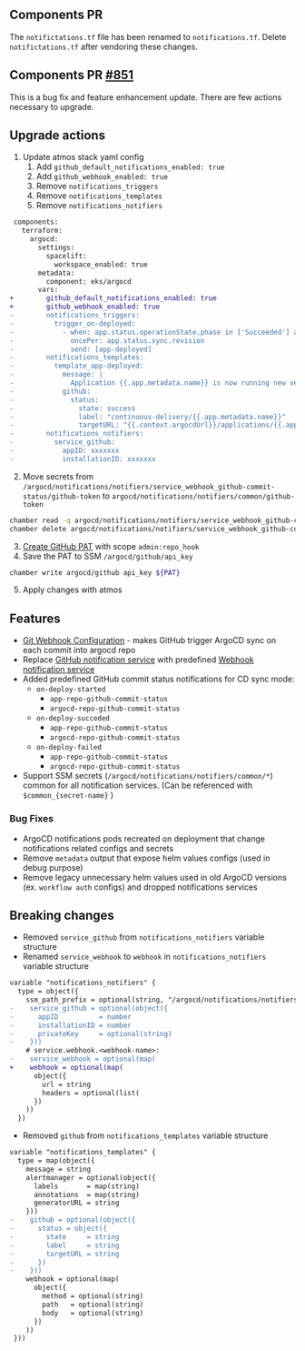 ## Components PR []()

The `notifictations.tf` file has been renamed to `notifications.tf`. Delete `notifictations.tf` after vendoring these changes.

## Components PR [#851](https://github.com/cloudposse/terraform-aws-components/pull/851)

This is a bug fix and feature enhancement update.
There are few actions necessary to upgrade.

## Upgrade actions

1. Update atmos stack yaml config
   1. Add `github_default_notifications_enabled: true`
   2. Add `github_webhook_enabled: true`
   3. Remove `notifications_triggers`
   4. Remove `notifications_templates`
   5. Remove `notifications_notifiers`
```diff
 components:
   terraform:
     argocd:
       settings:
         spacelift:
           workspace_enabled: true
       metadata:
         component: eks/argocd
       vars:
+        github_default_notifications_enabled: true
+        github_webhook_enabled: true
-        notifications_triggers:
-          trigger_on-deployed:
-            - when: app.status.operationState.phase in ['Succeeded'] and app.status.health.status == 'Healthy'
-              oncePer: app.status.sync.revision
-              send: [app-deployed]
-        notifications_templates:
-          template_app-deployed:
-            message: |
-              Application {{.app.metadata.name}} is now running new version of deployments manifests.
-            github:
-              status:
-                state: success
-                label: "continuous-delivery/{{.app.metadata.name}}"
-                targetURL: "{{.context.argocdUrl}}/applications/{{.app.metadata.name}}?operation=true"
-        notifications_notifiers:
-          service_github:
-            appID: xxxxxxx
-            installationID: xxxxxxx
```
2. Move secrets from `/argocd/notifications/notifiers/service_webhook_github-commit-status/github-token` to `argocd/notifications/notifiers/common/github-token`
```bash
chamber read -q argocd/notifications/notifiers/service_webhook_github-commit-status github-token | chamber write argocd/notifications/notifiers/common github-token
chamber delete argocd/notifications/notifiers/service_webhook_github-commit-status github-token
```
3.  [Create GitHub PAT](https://docs.github.com/en/enterprise-server@3.6/authentication/keeping-your-account-and-data-secure/managing-your-personal-access-tokens#creating-a-personal-access-token) with scope `admin:repo_hook`
4.  Save the PAT to SSM `/argocd/github/api_key`
```bash
chamber write argocd/github api_key ${PAT}
```
5. Apply changes with atmos

## Features
* [Git Webhook Configuration](https://argo-cd.readthedocs.io/en/stable/operator-manual/webhook/) - makes GitHub trigger ArgoCD sync on each commit into argocd repo
* Replace [GitHub notification service](https://argo-cd.readthedocs.io/en/stable/operator-manual/notifications/services/github/) with predefined [Webhook notification service](https://argo-cd.readthedocs.io/en/stable/operator-manual/notifications/services/webhook/)
* Added predefined GitHub commit status notifications for CD sync mode:
  * `on-deploy-started`
    * `app-repo-github-commit-status`
    * `argocd-repo-github-commit-status`
  * `on-deploy-succeded`
    * `app-repo-github-commit-status`
    * `argocd-repo-github-commit-status`
  * `on-deploy-failed`
    * `app-repo-github-commit-status`
    * `argocd-repo-github-commit-status`
* Support SSM secrets (`/argocd/notifications/notifiers/common/*`) common for all notification services. (Can be referenced with `$common_{secret-name}` )

### Bug Fixes

* ArgoCD notifications pods recreated on deployment that change notifications related configs and secrets
* Remove `metadata` output that expose helm values configs (used in debug purpose)
* Remove legacy unnecessary helm values used in old ArgoCD versions (ex. `workflow auth` configs) and dropped notifications services

## Breaking changes

* Removed `service_github` from `notifications_notifiers` variable structure
* Renamed `service_webhook` to `webhook` in `notifications_notifiers` variable structure
```diff
variable "notifications_notifiers" {
  type = object({
    ssm_path_prefix = optional(string, "/argocd/notifications/notifiers")
-    service_github = optional(object({
-      appID          = number
-      installationID = number
-      privateKey     = optional(string)
-    }))
    # service.webhook.<webhook-name>:
-    service_webhook = optional(map(
+    webhook = optional(map(
      object({
        url = string
        headers = optional(list(
      })
    ))
  })
```
* Removed `github` from `notifications_templates` variable structure
```diff
variable "notifications_templates" {
  type = map(object({
    message = string
    alertmanager = optional(object({
      labels       = map(string)
      annotations  = map(string)
      generatorURL = string
    }))
-    github = optional(object({
-      status = object({
-        state     = string
-        label     = string
-        targetURL = string
-      })
-    }))
    webhook = optional(map(
      object({
        method = optional(string)
        path   = optional(string)
        body   = optional(string)
      })
    ))
 }))
```
